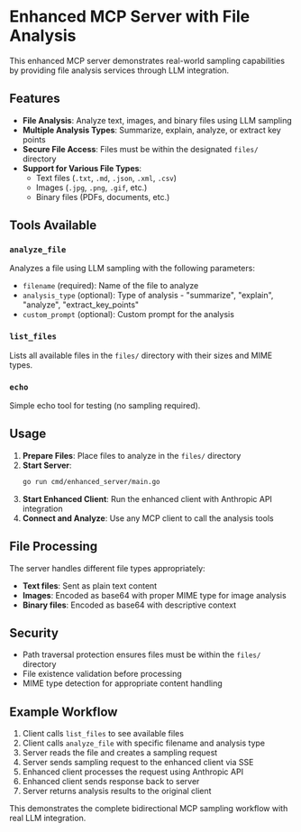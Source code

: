 # Enhanced MCP Server with File Analysis

This enhanced MCP server demonstrates real-world sampling capabilities by providing file analysis services through LLM integration.

## Features

- **File Analysis**: Analyze text, images, and binary files using LLM sampling
- **Multiple Analysis Types**: Summarize, explain, analyze, or extract key points
- **Secure File Access**: Files must be within the designated `files/` directory
- **Support for Various File Types**:
  - Text files (`.txt`, `.md`, `.json`, `.xml`, `.csv`)
  - Images (`.jpg`, `.png`, `.gif`, etc.)
  - Binary files (PDFs, documents, etc.)

## Tools Available

### `analyze_file`
Analyzes a file using LLM sampling with the following parameters:
- `filename` (required): Name of the file to analyze
- `analysis_type` (optional): Type of analysis - "summarize", "explain", "analyze", "extract_key_points"
- `custom_prompt` (optional): Custom prompt for the analysis

### `list_files`
Lists all available files in the `files/` directory with their sizes and MIME types.

### `echo`
Simple echo tool for testing (no sampling required).

## Usage

1. **Prepare Files**: Place files to analyze in the `files/` directory
1. **Start Server**:
   ```bash
   go run cmd/enhanced_server/main.go
   ```
1. **Start Enhanced Client**: Run the enhanced client with Anthropic API integration
1. **Connect and Analyze**: Use any MCP client to call the analysis tools

## File Processing

The server handles different file types appropriately:
- **Text files**: Sent as plain text content
- **Images**: Encoded as base64 with proper MIME type for image analysis
- **Binary files**: Encoded as base64 with descriptive context

## Security

- Path traversal protection ensures files must be within the `files/` directory
- File existence validation before processing
- MIME type detection for appropriate content handling

## Example Workflow

1. Client calls `list_files` to see available files
1. Client calls `analyze_file` with specific filename and analysis type
1. Server reads the file and creates a sampling request
1. Server sends sampling request to the enhanced client via SSE
1. Enhanced client processes the request using Anthropic API
1. Enhanced client sends response back to server
1. Server returns analysis results to the original client

This demonstrates the complete bidirectional MCP sampling workflow with real LLM integration.